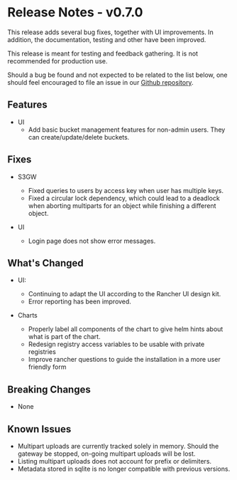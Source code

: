 # Release Notes - v0.7.0

This release adds several bug fixes, together with UI improvements. In
addition, the documentation, testing and other have been improved.

This release is meant for testing and feedback gathering. It is not recommended
for production use.

Should a bug be found and not expected to be related to the list below, one
should feel encouraged to file an issue in our
[Github repository](https://github.com/aquarist-labs/s3gw/issues/new/choose).

## Features

- UI
  - Add basic bucket management features for non-admin users.
    They can create/update/delete buckets.

## Fixes

- S3GW
  - Fixed queries to users by access key when user has multiple keys.
  - Fixed a circular lock dependency, which could lead to a deadlock when
    aborting multiparts for an object while finishing a different object.

- UI
  - Login page does not show error messages.

## What's Changed

- UI:
  - Continuing to adapt the UI according to the Rancher UI design kit.
  - Error reporting has been improved.

- Charts
  - Properly label all components of the chart to give helm hints about what is part
    of the chart.
  - Redesign registry access variables to be usable with private registries
  - Improve rancher questions to guide the installation in a more user friendly form

## Breaking Changes

- None

## Known Issues

- Multipart uploads are currently tracked solely in memory. Should the gateway
  be stopped, on-going multipart uploads will be lost.
- Listing multipart uploads does not account for prefix or delimiters.
- Metadata stored in sqlite is no longer compatible with previous versions.

